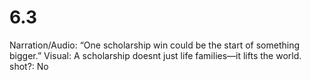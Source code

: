 # 6.3

Narration/Audio: “One scholarship win could be the start of something bigger.”
Visual: A scholarship doesnt just life families—it lifts the world. 
shot?: No